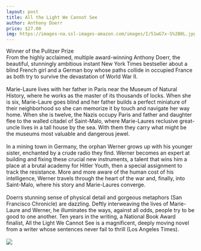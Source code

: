 ```yaml
--- 
layout: post 
title: All the Light We Cannot See
author: Anthony Doerr
price: $27.00
img: https://images-na.ssl-images-amazon.com/images/I/51wG7x-S%2B0L.jpg
--- 
```

Winner of the Pulitzer Prize<br>From the highly acclaimed, multiple award-winning Anthony Doerr, the beautiful, stunningly ambitious instant New York Times bestseller about a blind French girl and a German boy whose paths collide in occupied France as both try to survive the devastation of World War II.<br><br>Marie-Laure lives with her father in Paris near the Museum of Natural History, where he works as the master of its thousands of locks. When she is six, Marie-Laure goes blind and her father builds a perfect miniature of their neighborhood so she can memorize it by touch and navigate her way home. When she is twelve, the Nazis occupy Paris and father and daughter flee to the walled citadel of Saint-Malo, where Marie-Laures reclusive great-uncle lives in a tall house by the sea. With them they carry what might be the museums most valuable and dangerous jewel.<br><br>In a mining town in Germany, the orphan Werner grows up with his younger sister, enchanted by a crude radio they find. Werner becomes an expert at building and fixing these crucial new instruments, a talent that wins him a place at a brutal academy for Hitler Youth, then a special assignment to track the resistance. More and more aware of the human cost of his intelligence, Werner travels through the heart of the war and, finally, into Saint-Malo, where his story and Marie-Laures converge.<br><br>Doerrs stunning sense of physical detail and gorgeous metaphors (San Francisco Chronicle) are dazzling. Deftly interweaving the lives of Marie-Laure and Werner, he illuminates the ways, against all odds, people try to be good to one another. Ten years in the writing, a National Book Award finalist, All the Light We Cannot See is a magnificent, deeply moving novel from a writer whose sentences never fail to thrill (Los Angeles Times).
<br/><br/> <a href="https://www.amazon.com/All-Light-We-Cannot-See/dp/1476746583%3FSubscriptionId%3DAKIAJMENML4FLKMV2CIQ%26tag%3Dpskiba1234-20%26linkCode%3Dxm2%26camp%3D2025%26creative%3D165953%26creativeASIN%3D1476746583"><img src="https://images-na.ssl-images-amazon.com/images/G/01/associates/remote-buy-box/buy1.gif"></a>